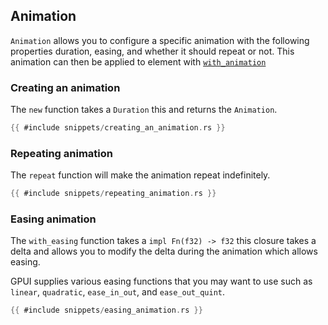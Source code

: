 ## Animation

`Animation` allows you to configure a specific animation with the following properties duration, easing, and whether it should repeat or not. This animation can then be applied to element with [`with_animation`](with_animation.md#with_animation)

### Creating an animation

The `new` function takes a `Duration` this and returns the `Animation`.

```rust
{{ #include snippets/creating_an_animation.rs }}
```

### Repeating animation

The `repeat` function will make the animation repeat indefinitely.

```rust
{{ #include snippets/repeating_animation.rs }}
```

### Easing animation

The `with_easing` function takes a `impl Fn(f32) -> f32` this closure takes a delta and allows you to modify the delta during the animation which allows easing.

GPUI supplies various easing functions that you may want to use such as `linear`, `quadratic`, `ease_in_out`, and `ease_out_quint`.

```rust
{{ #include snippets/easing_animation.rs }}
```
